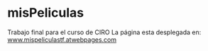 # misPeliculas
Trabajo final para el curso de CIRO
La página esta desplegada en:
  www.mispeliculastf.atwebpages.com
